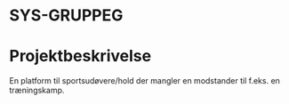 # SYS-GRUPPEG

# Projektbeskrivelse
En platform til sportsudøvere/hold der mangler en modstander til f.eks. en træningskamp.
